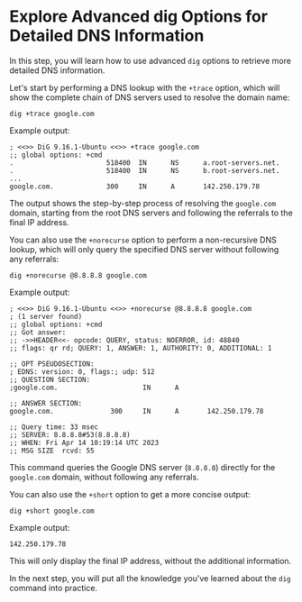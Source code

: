 # Explore Advanced dig Options for Detailed DNS Information

In this step, you will learn how to use advanced `dig` options to retrieve more detailed DNS information.

Let's start by performing a DNS lookup with the `+trace` option, which will show the complete chain of DNS servers used to resolve the domain name:

```
dig +trace google.com
```

Example output:

```
; <<>> DiG 9.16.1-Ubuntu <<>> +trace google.com
;; global options: +cmd
.                       518400  IN      NS      a.root-servers.net.
.                       518400  IN      NS      b.root-servers.net.
...
google.com.             300     IN      A       142.250.179.78
```

The output shows the step-by-step process of resolving the `google.com` domain, starting from the root DNS servers and following the referrals to the final IP address.

You can also use the `+norecurse` option to perform a non-recursive DNS lookup, which will only query the specified DNS server without following any referrals:

```
dig +norecurse @8.8.8.8 google.com
```

Example output:

```
; <<>> DiG 9.16.1-Ubuntu <<>> +norecurse @8.8.8.8 google.com
; (1 server found)
;; global options: +cmd
;; Got answer:
;; ->>HEADER<<- opcode: QUERY, status: NOERROR, id: 48840
;; flags: qr rd; QUERY: 1, ANSWER: 1, AUTHORITY: 0, ADDITIONAL: 1

;; OPT PSEUDOSECTION:
; EDNS: version: 0, flags:; udp: 512
;; QUESTION SECTION:
;google.com.                     IN      A

;; ANSWER SECTION:
google.com.              300     IN      A       142.250.179.78

;; Query time: 33 msec
;; SERVER: 8.8.8.8#53(8.8.8.8)
;; WHEN: Fri Apr 14 10:19:14 UTC 2023
;; MSG SIZE  rcvd: 55
```

This command queries the Google DNS server (`8.8.8.8`) directly for the `google.com` domain, without following any referrals.

You can also use the `+short` option to get a more concise output:

```
dig +short google.com
```

Example output:

```
142.250.179.78
```

This will only display the final IP address, without the additional information.

In the next step, you will put all the knowledge you've learned about the `dig` command into practice.
